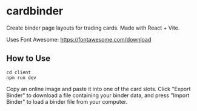 # cardbinder

Create binder page layouts for trading cards. Made with React + Vite.

Uses Font Awesome: https://fontawesome.com/download

## How to Use

```
cd client
npm run dev
```

Copy an online image and paste it into one of the card slots. Click "Export Binder" to download a file containing your binder data, and press "Import Binder" to load a binder file from your computer.